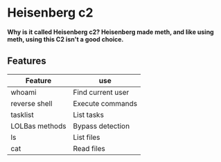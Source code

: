 # Heisenberg c2
**Why is it called Heisenberg c2? Heisenberg made meth, and like using meth, using this C2 isn't a good choice.**
 
## Features
|Feature|use|
|----|-----|
|whoami|Find current user|
|reverse shell|Execute commands|
|tasklist|List tasks|
|LOLBas methods|Bypass detection|
|ls|List files|
|cat|Read files|
